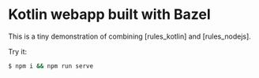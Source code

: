 # Kotlin webapp built with Bazel

This is a tiny demonstration of combining [rules_kotlin] and [rules_nodejs].

Try it:

```sh
$ npm i && npm run serve
```

